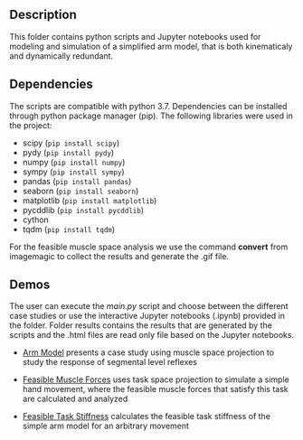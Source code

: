 Description
---

This folder contains python scripts and Jupyter notebooks used for modeling and
simulation of a simplified arm model, that is both kinematicaly and dynamically
redundant.

Dependencies
---

The scripts are compatible with python 3.7. Dependencies can be installed
through python package manager (pip). The following libraries were used in the
project:

- scipy (`pip install scipy`)
- pydy (`pip install pydy`)
- numpy (`pip install numpy`)
- sympy (`pip install sympy`)
- pandas (`pip install pandas`)
- seaborn (`pip install seaborn`)
- matplotlib (`pip install matplotlib`)
- pycddlib (`pip install pycddlib`)
- cython
- tqdm (`pip install tqdm`)

For the feasible muscle space analysis we use the command **convert** from
imagemagic to collect the results and generate the .gif file.


Demos
---

The user can execute the *main.py* script and choose between the different case
studies or use the interactive Jupyter notebooks (.ipynb) provided in the
folder. Folder results contains the results that are generated by the scripts
and the .html files are read only file based on the Jupyter notebooks.

- [Arm Model](model.ipynb) presents a case study using muscle space
  projection to study the response of segmental level reflexes

<!-- - [Muscle Space Projection](muscle_space_projection.ipynb) -->
<!--   demonstrates muscle space projection in the context of segmental level -->
<!--   (reflex) modeling -->

- [Feasible Muscle Forces](feasible_muscle_forces.ipynb) uses
  task space projection to simulate a simple hand movement, where the feasible
  muscle forces that satisfy this task are calculated and analyzed

- [Feasible Task Stiffness](feasible_task_stiffness.ipynb) calculates the
  feasible task stiffness of the simple arm model for an arbitrary movement
